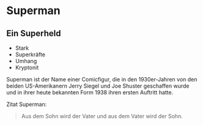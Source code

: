 # Superman

## Ein Superheld

* Stark
* Superkräfte 
* Umhang 
* Kryptonit

Superman ist der Name einer Comicfigur, die in den 1930er-Jahren von den beiden US-Amerikanern Jerry Siegel und Joe Shuster geschaffen wurde und in ihrer heute bekannten Form 1938 ihren ersten Auftritt hatte. 

Zitat Superman: 

> Aus dem Sohn wird der Vater und aus dem Vater wird der Sohn.